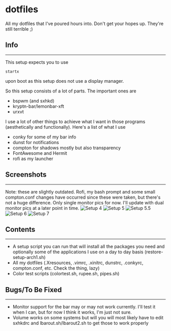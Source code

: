 # dotfiles
All my dotfiles that I've poured hours into. Don't get your hopes up. They're still terrible ;)

## Info
-------
This setup expects you to use
```
startx
```
upon boot as this setup does not use a display manager.

So this setup consists of a lot of parts. The important ones are
* bspwm (and sxhkd)
* kryptn-bar/lemonbar-xft
* urxvt

I use a lot of other things to achieve what I want in those programs (aesthetically and functionally). Here's a list of what I use
* conky for some of my bar info
* dunst for notifications
* compton for shadows mostly but also transparency
* FontAwesome and Hermit
* rofi as my launcher

## Screenshots
--------------
Note: these are slightly outdated. Rofi, my bash prompt and some small compton.conf changes have occurred since these were taken, but there's not a huge difference.
Only single monitor pics for now. I'll update with dual monitor pics at a later point in time.
![Setup 4](https://u.teknik.io/W3hEGT.png)
![Setup 5](https://u.teknik.io/nJXHFl.png)
![Setup 5.5](https://u.teknik.io/IZdl0Q.png)
![Setup 6](https://u.teknik.io/LpYdN7.png)
![Setup 7](https://u.teknik.io/RYiRlu.png)

## Contents
-----------
* A setup script you can run that will install all the packages you need and optionally some of the applications I use on a day to day basis (restore-setup-arch1.sh)
* All my dotfiles (.Xresources, .vimrc, .xinitrc, dunstrc, .conkyrc, compton.conf, etc. Check the thing, lazy)
* Color test scripts (colortest.sh, rupee.sh, pipes.sh)

## Bugs/To Be Fixed
-------------------
* Monitor support for the bar may or may not work currently. I'll test it when I can, but for now I think it works, I'm just not sure.
* Volume works on some systems but will you will most likely have to edit sxhkdrc and lbarout.sh/lbarout2.sh to get those to work properly
